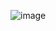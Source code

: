 ![image](https://user-images.githubusercontent.com/28964599/227389885-73b910a7-bece-4029-8d56-6b18877df2ba.png)
